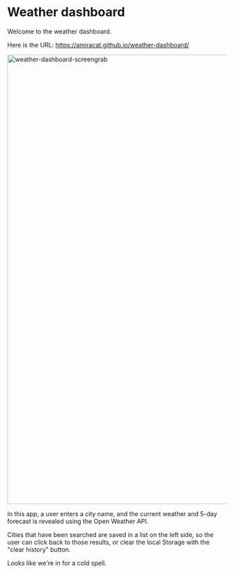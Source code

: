 # Weather dashboard

Welcome to the weather dashboard.

Here is the URL: https://amiracat.github.io/weather-dashboard/

<img width="1032" alt="weather-dashboard-screengrab" src="https://user-images.githubusercontent.com/80497167/119232668-a9930e80-baeb-11eb-9f42-1ccc898163a0.png">

In this app, a user enters a city name, and the current weather and 5-day forecast is revealed using the Open Weather API.

Cities that have been searched are saved in a list on the left side, so the user can click back to those results, or clear the local Storage with the "clear history" button.

Looks like we're in for a cold spell.

